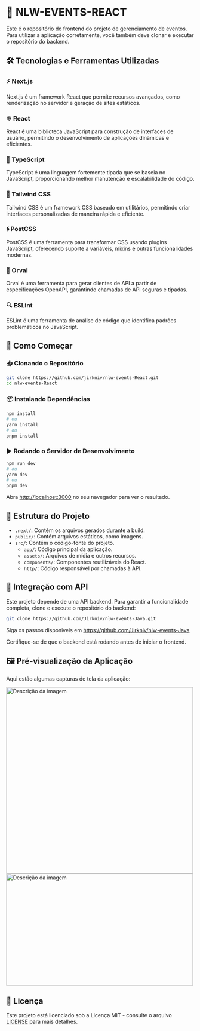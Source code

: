 # 🚀 NLW-EVENTS-REACT

Este é o repositório do frontend do projeto de gerenciamento de eventos. Para utilizar a aplicação corretamente, você também deve clonar e executar o repositório do backend.

## 🛠️ Tecnologias e Ferramentas Utilizadas

### ⚡ Next.js
Next.js é um framework React que permite recursos avançados, como renderização no servidor e geração de sites estáticos.

### ⚛️ React
React é uma biblioteca JavaScript para construção de interfaces de usuário, permitindo o desenvolvimento de aplicações dinâmicas e eficientes.

### 🔷 TypeScript
TypeScript é uma linguagem fortemente tipada que se baseia no JavaScript, proporcionando melhor manutenção e escalabilidade do código.

### 🎨 Tailwind CSS
Tailwind CSS é um framework CSS baseado em utilitários, permitindo criar interfaces personalizadas de maneira rápida e eficiente.

### 🌀 PostCSS
PostCSS é uma ferramenta para transformar CSS usando plugins JavaScript, oferecendo suporte a variáveis, mixins e outras funcionalidades modernas.

### 📡 Orval
Orval é uma ferramenta para gerar clientes de API a partir de especificações OpenAPI, garantindo chamadas de API seguras e tipadas.

### 🔍 ESLint
ESLint é uma ferramenta de análise de código que identifica padrões problemáticos no JavaScript.



## 🚀 Como Começar

### 📥 Clonando o Repositório

```bash
git clone https://github.com/jirkniv/nlw-events-React.git
cd nlw-events-React
```

### 📦 Instalando Dependências

```bash
npm install
# ou
yarn install
# ou
pnpm install
```

### ▶️ Rodando o Servidor de Desenvolvimento

```bash
npm run dev
# ou
yarn dev
# ou
pnpm dev
```

Abra [http://localhost:3000](http://localhost:3000) no seu navegador para ver o resultado.

## 📂 Estrutura do Projeto

- `.next/`: Contém os arquivos gerados durante a build.
- `public/`: Contém arquivos estáticos, como imagens.
- `src/`: Contém o código-fonte do projeto.
  - `app/`: Código principal da aplicação.
  - `assets/`: Arquivos de mídia e outros recursos.
  - `components/`: Componentes reutilizáveis do React.
  - `http/`: Código responsável por chamadas à API.

## 🔗 Integração com API

Este projeto depende de uma API backend. Para garantir a funcionalidade completa, clone e execute o repositório do backend:

```bash
git clone https://github.com/Jirkniv/nlw-events-Java.git
```
Siga os passos disponiveis em https://github.com/Jirkniv/nlw-events-Java

Certifique-se de que o backend está rodando antes de iniciar o frontend.

## 🖼️ Pré-visualização da Aplicação

Aqui estão algumas capturas de tela da aplicação:


<img src="https://res.cloudinary.com/dvy2e8yoz/image/upload/v1741620414/CodeCraft_vin46n.png" alt="Descrição da imagem" width="500">
<img src="https://res.cloudinary.com/dvy2e8yoz/image/upload/v1741620414/CodeCraft1_z7crrh.png" alt="Descrição da imagem" width="500" height="300">


## 📜 Licença

Este projeto está licenciado sob a Licença MIT - consulte o arquivo [LICENSE](LICENSE) para mais detalhes.
